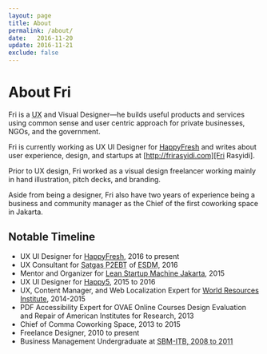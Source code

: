 ```yaml
---
layout: page
title: About
permalink: /about/
date:   2016-11-20
update: 2016-11-21
exclude: false
---
```


# About Fri

Fri is a <abbr title="User Experience">UX</abbr> and Visual Designer—he builds useful products and services using common sense and user centric approach for private businesses, NGOs, and the government.

Fri is currently working as UX UI Designer for [HappyFresh][HappyFresh] and writes about user experience, design, and startups at [http://frirasyidi.com][Fri Rasyidi].

Prior to UX design, Fri worked as a visual design freelancer working mainly in hand illustration, pitch decks, and branding.

Aside from being a designer, Fri also have two years of experience being a business and community manager as the Chief of the first coworking space in Jakarta.

<h2 id="timeline">Notable Timeline</h2>

* UX UI Designer for [HappyFresh][happyfresh], <time>2016 to present</time>
* UX Consultant for <abbr title="Special Task Force for Acceleration of Renewable Energy Development">Satgas P2EBT</abbr> of <abbr title="Ministry of Energy and Mineral Resources">ESDM</abbr>, <time>2016</time>
* Mentor and Organizer for [Lean Startup Machine Jakarta](https://www.leanstartupmachine.com/cities/jakarta), <time>2015</time>
* UX UI Designer for [Happy5](https://www.happy5.co/), <time>2015 to 2016</time>
* UX, Content Manager, and Web Localization Expert for [World Resources Institute](http://wri-indonesia.org/), <time>2014-2015</time>
* PDF Accessibility Expert for OVAE Online Courses Design Evaluation and Repair of American Institutes for Research, <time>2013</time>
* Chief of Comma Coworking Space, <time>2013 to 2015</time>
* Freelance Designer, <time>2010 to present</time>
* Business Management Undergraduate at <abbr title="School of Business Management of Institute Teknologi Bandung">SBM-ITB<abbr>, <time>2008 to 2011</time>

[HappyFresh]:    https://happyfresh.com
[Fri Rasyidi]:   http://frirasyidi.com
